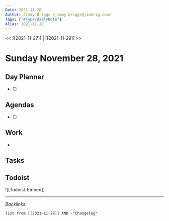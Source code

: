```yaml
---
Date: 2021-11-28
Author: Jimmy Briggs <jimmy.briggs@jimbrig.com>
Tags: ["#Type/DailyNote"]
Alias: 2021-11-28
---
```


<< [[2021-11-27]] | [[2021-11-29]] >>

# Sunday November 28, 2021

## Day Planner

- [ ] 

## Agendas

- [ ] 

## Work

- 

## Tasks

## Todoist

![[Todoist-Embed]]

***

*Backlinks:*

```dataview
list from [[2021-11-28]] AND -"Changelog"
```